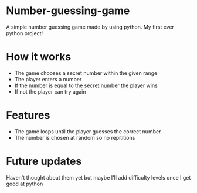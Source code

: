 # Number-guessing-game
A simple number guessing game made by using python. My first ever python project!
# How it works
- The game chooses a secret number within the given range
- The player enters a number
- If the number is equal to the secret number the player wins
- If not the player can try again
# Features 
- The game loops until the player guesses the correct number
- The number is chosen at random so no repititions
# Future updates
Haven't thought about them yet but maybe I'll add difficulty levels once I get good at python
